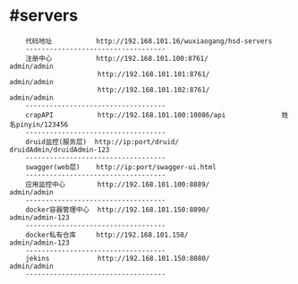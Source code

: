 #servers
=====
        代码地址           http://192.168.101.16/wuxiaogang/hsd-servers
        -----------------------------------
        注册中心           http://192.168.101.100:8761/                  admin/admin
                          http://192.168.101.101:8761/                  admin/admin
                          http://192.168.101.102:8761/                  admin/admin
        -----------------------------------
        crapAPI           http://192.168.101.100:10086/api              姓名pinyin/123456
        -----------------------------------
        druid监控(服务层)  http://ip:port/druid/                          druidAdmin/druidAdmin-123
        -----------------------------------
        swagger(web层)    http://ip:port/swagger-ui.html
        -----------------------------------
        应用监控中心        http://192.168.101.100:8889/                  admin/admin
        -----------------------------------
        docker容器管理中心  http://192.168.101.150:8890/                  admin/admin-123
        -----------------------------------
        docker私有仓库     http://192.168.101.150/                        admin/admin-123
        -----------------------------------
        jekins            http://192.168.101.150:8080/                   admin/admin
        -----------------------------------